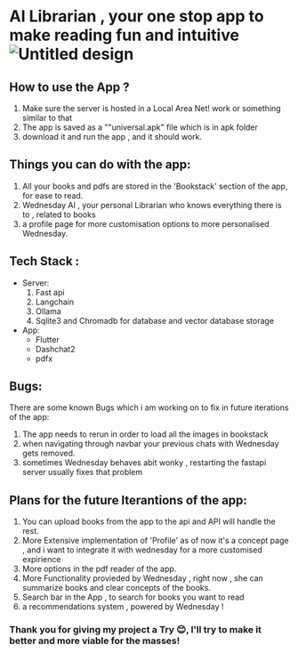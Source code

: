 # AI Librarian , your one stop app to make reading fun and intuitive ![Untitled design](https://github.com/user-attachments/assets/4b2c4a65-a91c-48fc-baa1-078a9993a263)

## How to use the App ?

1. Make sure the server is hosted in a Local Area Net!
   work or something similar to that
2. The app is saved as a ""universal.apk" file  which is in apk folder
3. download it and run the app , and it should work.

## Things you can do with the app:

1. All your books and pdfs are stored in the 'Bookstack' section of the app, for ease to read.
2. Wednesday AI , your personal Librarian who knows everything there is to , related to books
3. a profile page for more customisation options to more personalised Wednesday.

## Tech Stack :

* Server:
  1. Fast api
  2. Langchain
  3. Ollama
  4. Sqlite3 and Chromadb for database and vector database storage
* App:
  * Flutter
  * Dashchat2
  * pdfx

## Bugs:

There are some known Bugs which i am working on to fix in future iterations of the app:

1. The app needs to rerun in order to load all the images in bookstack
2. when navigating through navbar your previous chats with Wednesday gets removed.
3. sometimes Wednesday behaves abit wonky , restarting the fastapi server usually fixes that problem

## Plans for the future Iterantions of the app:

1. You can upload books from the app to the api and API will handle the rest.
2. More Extensive implementation of 'Profile' as of now it's a concept page , and i want to integrate it with wednesday for a more customised expirience
3. More options in the pdf reader of the app.
4. More Functionality provieded by Wednesday , right now , she can summarize books and clear concepts of the books.
5. Search bar in the App , to search for books you want to read
6. a recommendations system , powered by Wednesday !

### Thank you for giving my project a Try 😊, I'll try to make it better and more viable for the masses!
